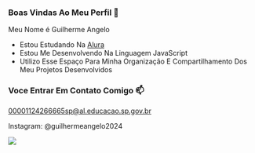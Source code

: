 ### Boas Vindas Ao Meu Perfil 💙

Meu Nome é Guilherme Angelo

- Estou Estudando Na [Alura](https://www.Alura.com.br)
- Estou Me Desenvolvendo Na Linguagem JavaScript
- Utilizo Esse Espaço Para Minha Organização E Compartilhamento Dos Meu Projetos Desenvolvidos

### Voce Entrar Em Contato Comigo 📫

00001124266665sp@al.educacao.sp.gov.br

Instagram: @guilhermeangelo2024

![](https://media.tenor.com/LO5LF4ge6jgAAAAM/teq-ultimate-gohan-teen-gohan.gif)
